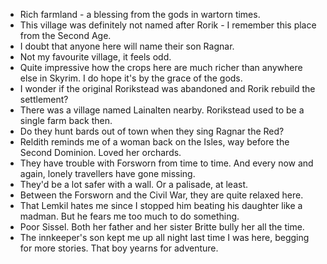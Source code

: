 - Rich farmland - a blessing from the gods in wartorn times.
- This village was definitely not named after Rorik - I remember this place from the Second Age.
- I doubt that anyone here will name their son Ragnar.
- Not my favourite village, it feels odd.
- Quite impressive how the crops here are much richer than anywhere else in Skyrim. I do hope it's by the grace of the gods.
- I wonder if the original Rorikstead was abandoned and Rorik rebuild the settlement?
- There was a village named Lainalten nearby. Rorikstead used to be a single farm back then.
- Do they hunt bards out of town when they sing Ragnar the Red?
- Reldith reminds me of a woman back on the Isles, way before the Second Dominion. Loved her orchards.
- They have trouble with Forsworn from time to time. And every now and again, lonely travellers have gone missing.
- They'd be a lot safer with a wall. Or a palisade, at least.
- Between the Forsworn and the Civil War, they are quite relaxed here.
- That Lemkil hates me since I stopped him beating his daughter like a madman. But he fears me too much to do something.
- Poor Sissel. Both her father and her sister Britte bully her all the time.
- The innkeeper's son kept me up all night last time I was here, begging for more stories. That boy yearns for adventure.
